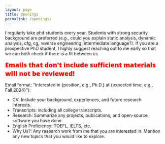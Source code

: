 ```yaml
---
layout: page
title: Openings
permalink: /openings/
---
```


I regularly take phd students every year. Students with strong security background are preferred (e.g., could you explain static analysis, dynamic analysis, cfg, cg, reverse engineering, intermediate language?). If you are a prospective PhD student, I highly suggest reaching out to me early so that we can both check if there is a fit between us.

  <span style="color:red;font-family:'Open Sans', Helvetica, Arial, sans-serif;font-weight:800;font-size:21px">
    Emails that don't include sufficient materials will not be reviewed! 
  </span>

Email format: "Interested in {position, e.g., Ph.D.} at {expected time, e.g., Fall 2024}”):

- CV: Include your background, experiences, and future research interests.
- Transcripts: including all college transcripts.
- Research: Summarize any projects, publications, and open-source software you have done.
- English Proficiency: TOEFL, IELTS, etc.
- Why Us?: Any research work from me that you are interested in. Mention any new topics that you would like to explore.

<hr style="clear:both;visibility: hidden;" />
